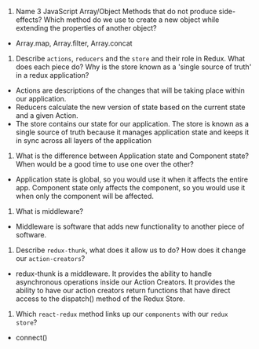 1.  Name 3 JavaScript Array/Object Methods that do not produce side-effects? Which method do we use to create a new object while extending the properties of another object?
 - Array.map, Array.filter, Array.concat
1.  Describe `actions`, `reducers` and the `store` and their role in Redux. What does each piece do? Why is the store known as a 'single source of truth' in a redux application?
 - Actions are descriptions of the changes that will be taking place within our application. 
 - Reducers calculate the new version of state based on the current state and a given Action. 
 - The store contains our state for our application. The store is known as a single source of truth because it manages application state and keeps it in sync across all layers of the application
1.  What is the difference between Application state and Component state? When would be a good time to use one over the other?
 - Application state is global, so you would use it when it affects the entire app. Component state only affects the component, so you would use it when only the component will be affected.
1.  What is middleware?
 - Middleware is software that adds new functionality to another piece of software.
1.  Describe `redux-thunk`, what does it allow us to do? How does it change our `action-creators`?
 - redux-thunk is a middleware. It provides the ability to handle asynchronous operations inside our Action Creators.  It provides the ability to have our action creators return functions that have direct access to the dispatch() method of the Redux Store.
1.  Which `react-redux` method links up our `components` with our `redux store`?
 - connect()